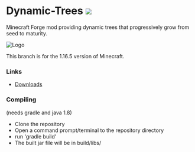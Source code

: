# Dynamic-Trees [![](http://cf.way2muchnoise.eu/full_dynamictrees_downloads.svg)](https://minecraft.curseforge.com/projects/dynamictrees/)

Minecraft Forge mod providing dynamic trees that progressively grow from seed to maturity.

![Logo](./header.png)

This branch is for the 1.16.5 version of Minecraft.

### Links
- [Downloads](https://minecraft.curseforge.com/projects/dynamictrees/files)

### Compiling
(needs gradle and java 1.8)
* Clone the repository
* Open a command prompt/terminal to the repository directory
* run 'gradle build'
* The built jar file will be in build/libs/

